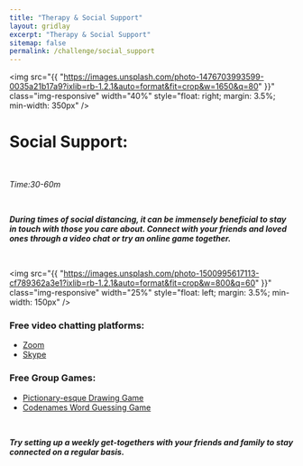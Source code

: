 ```yaml
---
title: "Therapy & Social Support"
layout: gridlay
excerpt: "Therapy & Social Support"
sitemap: false
permalink: /challenge/social_support
---
```



<img src="{{ "https://images.unsplash.com/photo-1476703993599-0035a21b17a9?ixlib=rb-1.2.1&auto=format&fit=crop&w=1650&q=80" }}" class="img-responsive" width="40%" style="float: right; margin: 3.5%; min-width: 350px" />

# Social Support: 

&nbsp;

*Time:30-60m*

&nbsp;

***During times of social distancing, it can be immensely beneficial to stay in touch with those you care about. Connect with your friends and loved ones through a video chat or try an online game together.***

&nbsp;
&nbsp;
&nbsp;

<img src="{{ "https://images.unsplash.com/photo-1500995617113-cf789362a3e1?ixlib=rb-1.2.1&auto=format&fit=crop&w=800&q=60" }}" class="img-responsive" width="25%" style="float: left; margin: 3.5%; min-width: 150px" />

### Free video chatting platforms:
- <a href="https://zoom.us/pricing" target="_blank">Zoom</a>
- <a href="https://www.skype.com/en/" target="_blank">Skype</a>

### Free Group Games:
- <a href="https://www.drawasaurus.org/" target="_blank">Pictionary-esque Drawing Game</a>
- <a href="https://codenames.game/" target="_blank">Codenames Word Guessing Game</a>

&nbsp;
&nbsp;

***Try setting up a weekly get-togethers with your friends and family to stay connected on a regular basis.***

&nbsp;
&nbsp;
